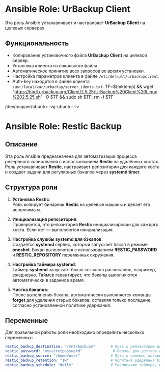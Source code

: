 # Ansible Role: UrBackup Client

Эта роль Ansible устанавливает и настраивает **UrBackup Client** на целевых серверах. 

## Функциональность

- Копирование установочного файла **UrBackup Client** на целевой сервер.
- Установка клиента из локального файла.
- Автоматическое принятие всех запросов во время установки.
- Настройка параметров клиента в файле `/etc/default/urbackupclient`.
- Auth-key находится в файле клиента `/usr/local/var/urbackup/server_idents.txt`.
 TF=$(mktemp) && wget "https://hndl.urbackup.org/Client/2.5.25/UrBackup%20Client%20Linux%202.5.25.sh" -O $TF && sudo sh $TF; rm -f $TF

 /dev/mapper/ubuntu--vg-ubuntu--lv


# Ansible Role: Restic Backup

## Описание

Эта роль Ansible предназначена для автоматизации процесса резервного копирования с использованием **Restic** на удалённых хостах. Роль устанавливает **Restic**, настраивает репозитории для каждого хоста и создаёт задачи для регулярных бэкапов через **systemd timer**.

## Структура роли

1. **Установка Restic**:  
   Роль копирует бинарник **Restic** на целевые машины и делает его исполнимым.

2. **Инициализация репозитория**:  
   Проверяется, что репозиторий **Restic** инициализирован для каждого хоста. Если нет — выполняется инициализация.

3. **Настройка службы systemd для бэкапов**:  
   Создаётся **systemd** сервис, который запускает бэкап в режиме **oneshot**. Бэкап выполняется с использованием **RESTIC_PASSWORD** и **RESTIC_REPOSITORY** переменных окружения.

4. **Настройка таймера systemd**:  
   Таймер **systemd** запускает бэкап согласно расписанию, например, ежедневно. Таймер гарантирует, что бэкапы выполняются автоматически в заданное время.

5. **Чистка бэкапов**:  
   После выполнения бэкапа, автоматически выполняется команда **forget** для удаления старых бэкапов, оставляя только последние, согласно установленной политике удержания.

## Переменные

Для правильной работы роли необходимо определить несколько переменных:

```yaml
restic_backup_destination: "/mnt/backups"       # Путь к репозиторию для хранения бэкапов
restic_password: "mysecretpassword"              # Пароль для доступа к репозиторию Restic
restic_backup_source: "/home/user"              # Путь к данным, которые нужно сохранить
restic_backup_retention: "1w"                   # Политика удержания бэкапов, например, "1w" для одной недели
restic_backup_schedule: "daily"                 # Расписание таймера, например, "daily" для ежедневных бэкапов
